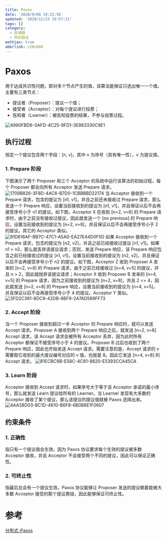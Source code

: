```yaml
---
title: Paxos
date: '2020/9/08 19:22:56'
updated: '2020/11/23 19:57:31'
tags: []
category:
  - 区块链
  - 共识协议
mathjax: true
abbrlink: c20c6b6
---
```

# Paxos
用于达成共识性问题，即对多个节点产生的值，该算法能保证只选出唯一一个值。主要有三类节点：
<!--more-->
* 提议者（Proposer）：提议一个值；
* 接受者（Acceptor）：对每个提议进行投票；
* 告知者（Learner）：被告知投票的结果，不参与投票过程。

![4990FBD6-0AFD-4C25-9FD1-3E983330C9E1](https://cdn.jsdelivr.net/gh/JNhua/blog_images@master/img/20201029110243.jpg)

## 执行过程

规定一个提议包含两个字段：[n, v]，其中 n 为序号（具有唯一性），v 为提议值。

### 1. Prepare 阶段

下图演示了两个 Proposer 和三个 Acceptor 的系统中运行该算法的初始过程，每个 Proposer 都会向所有 Acceptor 发送 Prepare 请求。
![1709B826-3F8D-4AC6-B7D0-1CBBBBD22174](https://cdn.jsdelivr.net/gh/JNhua/blog_images@master/img/20201029110250.png)
当 Acceptor 接收到一个 Prepare 请求，包含的提议为 [n1, v1]，并且之前还未接收过 Prepare 请求，那么发送一个 Prepare 响应，设置当前接收到的提议为 [n1, v1]，并且保证以后不会再接受序号小于 n1 的提议。如下图，Acceptor X 在收到 [n=2, v=8] 的 Prepare 请求时，由于之前没有接收过提议，因此就发送一个 [no previous] 的 Prepare 响应，设置当前接收到的提议为 [n=2, v=8]，并且保证以后不会再接受序号小于 2 的提议。其它的 Acceptor 类似。
![91D616AF-BB7C-47C1-A5A0-EA27E44D0F5D](https://cdn.jsdelivr.net/gh/JNhua/blog_images@master/img/20201029110258.jpg)
如果 Acceptor 接收到一个 Prepare 请求，包含的提议为 [n2, v2]，并且之前已经接收过提议 [n1, v1]。如果 n1 &gt; n2，那么就丢弃该提议请求；否则，发送 Prepare 响应，该 Prepare 响应包含之前已经接收过的提议 [n1, v1]，设置当前接收到的提议为 [n2, v2]，并且保证以后不会再接受序号小于 n2 的提议。如下图，Acceptor Z 收到 Proposer A 发来的 [n=2, v=8] 的 Prepare 请求，由于之前已经接收过 [n=4, v=5] 的提议，并且 n &gt; 2，因此就抛弃该提议请求；Acceptor X 收到 Proposer B 发来的 [n=4, v=5] 的 Prepare 请求，因为之前接收到的提议为 [n=2, v=8]，并且 2 &lt;= 4，因此就发送 [n=2, v=8] 的 Prepare 响应，设置当前接收到的提议为 [n=4, v=5]，并且保证以后不会再接受序号小于 4 的提议。Acceptor Y 类似。
![3FD2C361-8DC9-42DB-8BF9-2A7AD589FF73](https://cdn.jsdelivr.net/gh/JNhua/blog_images@master/img/20201029110305.jpg)

### 2. Accept 阶段

当一个 Proposer 接收到超过一半 Acceptor 的 Prepare 响应时，就可以发送 Accept 请求。Proposer A 接收到两个 Prepare 响应之后，就发送 [n=2, v=8] Accept 请求。该 Accept 请求会被所有 Acceptor 丢弃，因为此时所有 Acceptor 都保证不接受序号小于 4 的提议。Proposer B 过后也收到了两个 Prepare 响应，因此也开始发送 Accept 请求。需要注意的是，Accept 请求的 v 需要取它收到的最大提议编号对应的 v 值，也就是 8。因此它发送 [n=4, v=8] 的 Accept 请求。
![81ECBC9B-E58C-4C81-8820-E5393CCA45CA](https://cdn.jsdelivr.net/gh/JNhua/blog_images@master/img/20201029110313.png)

### 3. Learn 阶段

Acceptor 接收到 Accept 请求时，如果序号大于等于该 Acceptor 承诺的最小序号，那么就发送 Learn 提议给所有的 Learner。当 Learner 发现有大多数的 Acceptor 接收了某个提议，那么该提议的提议值就被 Paxos 选择出来。
![4AA38D03-BC1D-4610-B6F8-6B0B8E1F0607](https://cdn.jsdelivr.net/gh/JNhua/blog_images@master/img/20201029110325.jpg)

## 约束条件

### 1. 正确性

指只有一个提议值会生效。因为 Paxos 协议要求每个生效的提议被多数 Acceptor 接收，并且 Acceptor 不会接受两个不同的提议，因此可以保证正确性。

### 2. 可终止性

指最后总会有一个提议生效。Paxos 协议能够让 Proposer 发送的提议朝着能被大多数 Acceptor 接受的那个提议靠拢，因此能够保证可终止性。

# 参考

[分布式-Paxos](https://blog.csdn.net/qq_16038125/article/details/81059609)